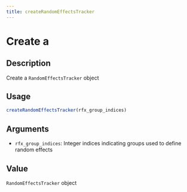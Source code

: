 ```yaml
---
title: createRandomEffectsTracker
---
```


# Create a

## Description

Create a `RandomEffectsTracker` object

## Usage

```r
createRandomEffectsTracker(rfx_group_indices)
```

## Arguments

* `rfx_group_indices`: Integer indices indicating groups used to define random effects

## Value

`RandomEffectsTracker` object

